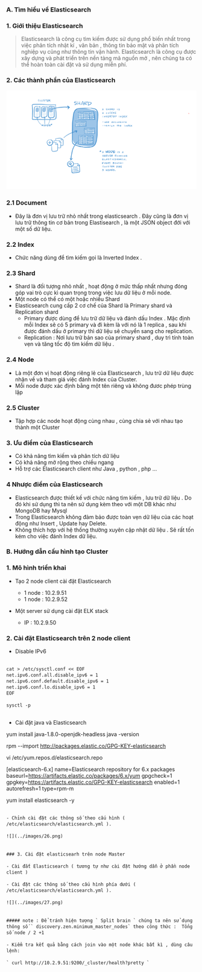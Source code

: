 ### A. Tìm hiểu về Elasticsearch 

### 1. Giới thiệu Elasticsearch
> Elasticsearch là công cụ tìm kiếm được sử dụng phổ biến nhất trong việc phân tích nhật kí , văn bản , thông tin bảo mật và phân tích nghiệp vụ cũng như thông tin vận hành. Elasticsearch là công cụ được xây dựng và phát triển trên nền
tảng mã nguồn mở , nên chúng ta có thể hoàn toàn cài đặt và sử dụng miễn phí.


### 2. Các thành phần của Elasticsearch

![](../images/25.png) 

### 2.1 Document

- Đây là đơn vị lưu trữ nhỏ nhất trong elasticsearch . Đây cũng là đơn vị lưu trữ thông tin cơ bản trong Elastisearch , là một JSON object đới với một số dữ liệu.

### 2.2 Index

- Chức năng dùng để tìm kiếm gọi là Inverted Index .

### 2.3 Shard

- Shard là đối tượng nhỏ nhất , hoạt động ở mức thấp nhất nhưng đóng góp vai trò cực kì quan trọng trong việc lưu dữ liệu ở mỗi node.
- Một node có thể có một hoặc nhiều Shard
- Elasticsearch cung cấp 2 cơ chế của Shard là Primary shard và Replication shard
	- Primary được dùng để lưu trữ dữ liệu và đánh dấu Index . Mặc định mỗi Index sẽ có 5 primary và đi kèm là với nó là 1 replica , sau khi được đánh dấu ở primary thì dữ liệu sẽ chuyển sang cho replication.
	- Replication : Nơi lưu trữ bản sao của primary shard , duy trì tính toàn vẹn và tăng tốc độ tìm kiếm dữ liệu . 

### 2.4 Node 
	
- Là một đơn vị hoạt động riêng lẻ của Elasticsearch  , lưu trữ dữ liệu được nhận về và tham giá việc đánh Index của Cluster.
- Mỗi node được xác định bằng một tên riêng và không đươc phép trùng lặp

### 2.5 Cluster

- Tập hợp các node hoạt động cùng nhau , cùng chia sẻ với nhau tạo thành một Cluster

### 3. Ưu điểm của Elasticsearch 

- Có khả năng tìm kiếm và phân tích dữ liệu
- Có khả năng mở rộng theo chiều ngang
- Hỗ trợ các Elasticsearch client như Java , python , php ...

### 4 Nhược điểm của Elasticsearch 

- Elasticsearch được thiết kế với chức năng tìm kiếm , lưu trữ dữ liệu . Do đó khi sử dụng thì ta nên sử dụng kèm theo  với một DB khác như MongoDB hay Mysql
- Trong Elasticsearch không đảm bảo được toàn vẹn dữ liệu của các hoạt động như Insert , Update hay Delete.
- Không thích hợp với hệ thống thường xuyên cập nhật dữ liệu . Sẽ rất tốn kém cho việc đánh Index dữ liệu.

### B. Hướng dẫn cấu hình tạo Cluster

### 1. Mô hình triển khai
- Tạo 2 node client cài đặt Elasticsearch 
	- 1 node : 10.2.9.51
	- 1 node : 10.2.9.52
 
- Một server sử dụng cài đặt ELK stack	
	- IP : 10.2.9.50


### 2. Cài đặt Elasticsearch trên 2 node client

- Disable IPv6

```

cat > /etc/sysctl.conf << EOF
net.ipv6.conf.all.disable_ipv6 = 1
net.ipv6.conf.default.disable_ipv6 = 1
net.ipv6.conf.lo.disable_ipv6 = 1
EOF

sysctl -p


```

- Cài đặt java và Elasticsearch 

yum install java-1.8.0-openjdk-headless
java -version

rpm --import http://packages.elastic.co/GPG-KEY-elasticsearch


vi /etc/yum.repos.d/elasticsearch.repo

[elasticsearch-6.x]
name=Elasticsearch repository for 6.x packages
baseurl=https://artifacts.elastic.co/packages/6.x/yum
gpgcheck=1
gpgkey=https://artifacts.elastic.co/GPG-KEY-elasticsearch
enabled=1
autorefresh=1
type=rpm-m


yum install elasticsearch -y

```

- Chỉnh cài đặt các thông số theo cấu hình ( /etc/elasticsearch/elasticsearch.yml ).

![](../images/26.png)


### 3. Cài đặt elasticsearh trên node Master 

- Cài đắt Elasticsearch ( tương tự như cài đặt hướng dẫn ở phần node client )

- Cài đặt các thông số theo cấu hình phía dưới ( /etc/elasticsearch/elasticsearch.yml ).

![](../images/27.png)


##### note : Để tránh hiện tượng ` Split brain ` chúng ta nên sử dụng thông số ` discovery.zen.minimum_master_nodes` theo công thức :  Tổng số node / 2 +1

- Kiểm tra kết quả bằng cách join vào một node khác bất kì , dùng câu lệnh:

` curl http://10.2.9.51:9200/_cluster/health?pretty `






















